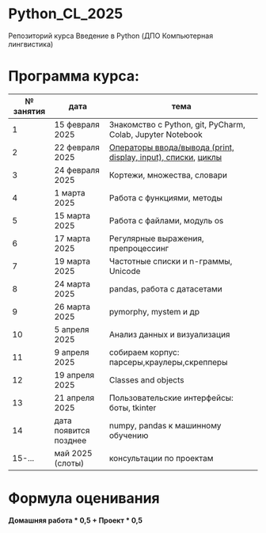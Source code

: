 # Python_CL_2025
Репозиторий курса Введение в Python (ДПО Компьютерная лингвистика)

# Программа курса: 

<table>
<thead>
<tr>
<th>№ занятия</th>
<th>дата</th>
<th>тема</th>
</tr>
</thead>
<tbody>
<tr>
<td>1</td>
<td>15 февраля 2025</td>
<td>Знакомство с Python, git, PyCharm, Colab, Jupyter Notebook</td>
<tr>
<td>2</td>
<td>22 февраля 2025</td>
<td><a href="https://github.com/AnnSenina/Python_CL_2025/blob/main/notebooks/Python_1_Intro.ipynb">Операторы ввода/вывода (print, display, input), списки</a>, <a href="https://github.com/AnnSenina/Python_CL_2025/blob/main/notebooks/Python_2_if%2C_while%2C_for.ipynb">циклы</a></td>
<tr>
<td>3</td>
<td>24 февраля 2025</td>
<td>Кортежи, множества, словари</td>
<tr>
<td>4</td>
<td>1 марта 2025</td>
<td>Работа с функциями, методы</td>
<tr>
<td>5</td>
<td>15 марта 2025</td>
<td>Работа с файлами, модуль os</td>
<tr>
<td>6</td>
<td>17 марта 2025</td>
<td>Регулярные выражения, препроцессинг</td>
<tr>
<td>7</td>
<td>19 марта 2025</td>
<td>Частотные списки и n-граммы, Unicode</td>
<tr>
<td>8</td>
<td>24 марта 2025</td>
<td>pandas, работа с датасетами</td>
<tr>
<td>9</td>
<td>26 марта 2025</td>
<td>pymorphy, mystem и др</td>
<tr>
<td>10</td>
<td>5 апреля 2025</td>
<td>Анализ данных и визуализация</td>
<tr>
<td>11</td>
<td>9 апреля 2025</td>
<td>собираем корпус: парсеры,краулеры,скрепперы</td>
<tr>
<td>12</td>
<td>19 апреля 2025</td>
<td>Classes and objects</td>
<tr>
<td>13</td>
<td>21 апреля 2025</td>
<td>Пользовательские интерфейсы: боты, tkinter</td>
<tr>
<td>14</td>
<td>дата появится позднее</td>
<td>numpy, pandas к машинному обучению</td>
<tr>
<td>15-...</td>
<td>май 2025 (слоты)</td>
<td>консультации по проектам</td>
<table>

# Формула оценивания

**Домашняя работа * 0,5 + Проект * 0,5**
